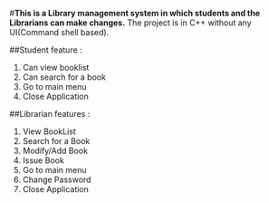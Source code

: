 #**This is a Library management system in which students and the Librarians can make changes.**
The project is in C++ without any UI(Command shell based).

##Student feature :
1. Can view booklist
2. Can search for a book
3. Go to main menu
7. Close Application

##Librarian features :
1. View BookList
2. Search for a Book
3. Modify/Add Book
4. Issue Book
5. Go to main menu
6. Change Password
7. Close Application

